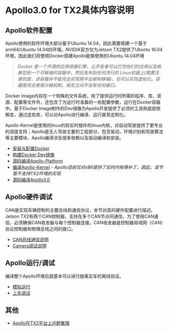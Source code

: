 # Apollo3.0 for TX2具体内容说明

## Apollo软件配置

Apollo使用的软件环境大部分基于Ubuntu 14.04，因此需要搭建一个基于arm64/Ubuntu 14.04的环境。NVIDIA官方仅为Jetson TX2提供了Ubuntu 16.04环境，因此我们将使用Docker搭建Apollo能够使用的Ubuntu 14.04环境  
> *Docker 是一个开源的应用容器引擎，让开发者可以打包他们的应用以及依赖包到一个可移植的容器中，然后发布到任何流行的 Linux机器上(需要注意的是，该容器并不能完全实现跨平台架构移植)，也可以实现虚拟化。容器是完全使用沙箱机制，相互之间不会有任何接口。*

Docker Image内存在一个特殊的文件系统，除了提供运行时所需的程序、库、资源、配置等文件外，还包含了为运行时准备的一些配置参数，运行在Docker容器中。基于Docker Image制作的Dev镜像为Apollo开发提供了必须的工具和底层依赖库，通过这些库，可以对Apollo进行编译、运行甚至定制化。

Apollo-Kernel是使用的linux的软实时插件的linux内核，对自动驾驶提供了更专业的调度支持；Apollo是无人驾驶主要的工程部分，包含驱动，环境识别和驾驶算法等主要模块，Apollo编译涉及很多依赖以及驱动编译和安装。

- [安装与配置Docker](specs/\[Jetson_TX2_Platform\]Apollo_3.0_Docker_installation_guide_cn.md)
- [构建Docker Dev镜像](howto/\[Jetson_TX2_Platform\]how_to_build_docker_dev_env_cn.md)
- [源码编译Apollo-Platform](howto/\[Jetson_TX2_Platform\]how_to_build_Apollo-Platform_cn.md)
- [编译Apollo-Kernel](howto/\[Jetson_TX2_Platform\]how_to_build_Apollo-Kernel_cn.md) - *Apollo目前仅对x86提供了实时内核等补丁，因此，该节暂不支持TX2环境的实现*
- [源码编译Apollo3.0](specs/\[Jetson_TX2_Platform\]build_apollo_from_source_cn.md)

## Apollo硬件调试

CAN是实现车辆控制的主要总线和通信协议，本节对其的硬件配置进行描述。Jetson TX2有两个CAN控制器，支持在多个CAN节点间通信。为了使用CAN通信，必须确保CAN收发器与每个控制器连接。CAN收发器是控制器局域网（CAN）协议控制器和物理总线之间的接口。

- [CAN总线通信说明](specs/\[Jetson_TX2_Platform\]communication_with_can_bus_cn.md)
- [Camera调试说明](howto/\[Jetson_TX2_Platform\]howto_config_and_debug_camera_cn.md)

## Apollo运行/调试

编译整个Apollo环境后就基本可以进行脱离实车的离线验证。

- [模拟运行](demo_guide/\[Jetson_TX2_Platform\]run_apollo_3_0_with_simulation_data_guide_cn.md)
- [上车调试](howto/\[Jetson_TX2_Platform\]how_to_debug_on_real_car_cn.md)

## 其他
- [Apollo在TX2平台上问题集锦](FAQs/Jetson_TX2_Platform_FAQs_cn.md)
